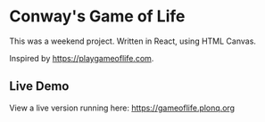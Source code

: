 # Conway's Game of Life

This was a weekend project. Written in React, using HTML Canvas.

Inspired by https://playgameoflife.com.

## Live Demo

View a live version running here: https://gameoflife.plonq.org

